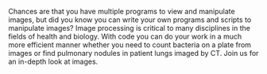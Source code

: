Chances are that you have multiple programs to view and manipulate images, but did you know you can write your own programs and scripts to manipulate images? Image processing is critical to many disciplines in the fields of health and biology. With code you can do your work in a much more efficient manner whether you need to count bacteria on a plate from images or find pulmonary nodules in patient lungs imaged by CT. Join us for an in-depth look at images. 

